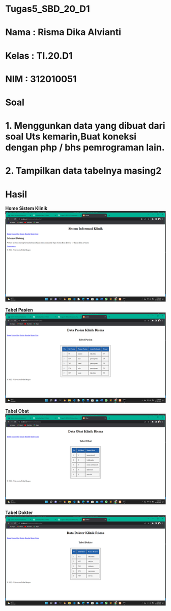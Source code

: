 # Tugas5_SBD_20_D1
# Nama : Risma Dika Alvianti
# Kelas : TI.20.D1
# NIM : 312010051

# Soal
# 1. Menggunkan data yang dibuat dari soal Uts kemarin,Buat koneksi dengan php / bhs pemrograman lain.
# 2. Tampilkan data tabelnya masing2

# Hasil

**Home Sistem Klinik**<br>
![p](screenshoot/1.png)<br>

**Tabel Pasien**<br>
![p](screenshoot/2.png)<br>

**Tabel Obat**<br>
![p](screenshoot/3.png)<br>

**Tabel Dokter**<br>
![p](screenshoot/5.png)<br>
